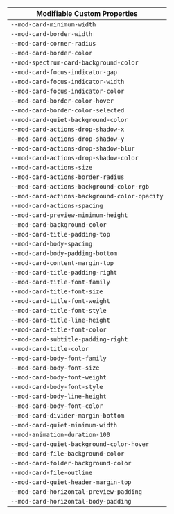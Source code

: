 | Modifiable Custom Properties |
| --- |
|`--mod-card-minimum-width`|
|`--mod-card-border-width`|
|`--mod-card-corner-radius`|
|`--mod-card-border-color`|
|`--mod-spectrum-card-background-color`|
|`--mod-card-focus-indicator-gap`|
|`--mod-card-focus-indicator-width`|
|`--mod-card-focus-indicator-color`|
|`--mod-card-border-color-hover`|
|`--mod-card-border-color-selected`|
|`--mod-card-quiet-background-color`|
|`--mod-card-actions-drop-shadow-x`|
|`--mod-card-actions-drop-shadow-y`|
|`--mod-card-actions-drop-shadow-blur`|
|`--mod-card-actions-drop-shadow-color`|
|`--mod-card-actions-size`|
|`--mod-card-actions-border-radius`|
|`--mod-card-actions-background-color-rgb`|
|`--mod-card-actions-background-color-opacity`|
|`--mod-card-actions-spacing`|
|`--mod-card-preview-minimum-height`|
|`--mod-card-background-color`|
|`--mod-card-title-padding-top`|
|`--mod-card-body-spacing`|
|`--mod-card-body-padding-bottom`|
|`--mod-card-content-margin-top`|
|`--mod-card-title-padding-right`|
|`--mod-card-title-font-family`|
|`--mod-card-title-font-size`|
|`--mod-card-title-font-weight`|
|`--mod-card-title-font-style`|
|`--mod-card-title-line-height`|
|`--mod-card-title-font-color`|
|`--mod-card-subtitle-padding-right`|
|`--mod-card-title-color`|
|`--mod-card-body-font-family`|
|`--mod-card-body-font-size`|
|`--mod-card-body-font-weight`|
|`--mod-card-body-font-style`|
|`--mod-card-body-line-height`|
|`--mod-card-body-font-color`|
|`--mod-card-divider-margin-bottom`|
|`--mod-card-quiet-minimum-width`|
|`--mod-animation-duration-100`|
|`--mod-card-quiet-background-color-hover`|
|`--mod-card-file-background-color`|
|`--mod-card-folder-background-color`|
|`--mod-card-file-outline`|
|`--mod-card-quiet-header-margin-top`|
|`--mod-card-horizontal-preview-padding`|
|`--mod-card-horizontal-body-padding`|